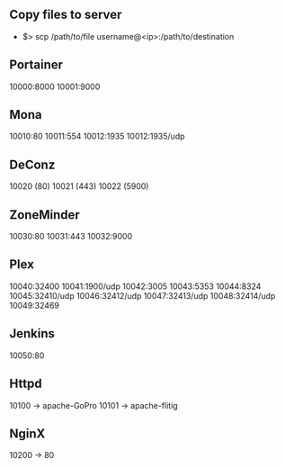 ## Copy files to server
- $> scp /path/to/file username@\<ip\>:/path/to/destination

## Portainer
10000:8000
10001:9000

## Mona
10010:80
10011:554
10012:1935
10012:1935/udp

## DeConz
10020 (80)
10021 (443)
10022 (5900)

## ZoneMinder
10030:80
10031:443
10032:9000

## Plex
10040:32400
10041:1900/udp
10042:3005
10043:5353
10044:8324
10045:32410/udp
10046:32412/udp
10047:32413/udp
10048:32414/udp
10049:32469

## Jenkins
10050:80

## Httpd
10100 -> apache-GoPro
10101 -> apache-flitig

## NginX
10200 -> 80
